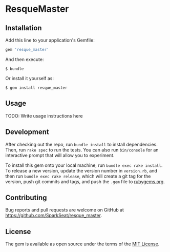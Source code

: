 # ResqueMaster

## Installation

Add this line to your application's Gemfile:

```ruby
gem 'resque_master'
```

And then execute:

    $ bundle

Or install it yourself as:

    $ gem install resque_master

## Usage

TODO: Write usage instructions here

## Development

After checking out the repo, run `bundle install` to install dependencies. Then,
run `rake spec` to run the tests. You can also run `bin/console` for an
interactive prompt that will allow you to experiment.

To install this gem onto your local machine, run `bundle exec rake install`. To
release a new version, update the version number in `version.rb`, and then run
`bundle exec rake release`, which will create a git tag for the version, push
git commits and tags, and push the `.gem` file to [rubygems.org](https://rubygems.org).

## Contributing

Bug reports and pull requests are welcome on GitHub at https://github.com/SparkSeat/resque_master.

## License

The gem is available as open source under the terms of the [MIT License](http://opensource.org/licenses/MIT).

